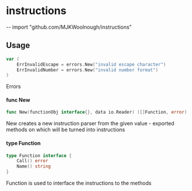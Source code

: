 # instructions
--
    import "github.com/MJKWoolnough/instructions"


## Usage

```go
var (
	ErrInvalidEscape = errors.New("invalid escape character")
	ErrInvalidNumber = errors.New("invalid number format")
)
```
Errors

#### func  New

```go
func New(functionObj interface{}, data io.Reader) ([]Function, error)
```
New creates a new instruction parser from the given value - exported methods on
which will be turned into instructions

#### type Function

```go
type Function interface {
	Call() error
	Name() string
}
```

Function is used to interface the instructions to the methods
